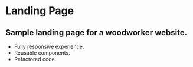 # Landing Page
## Sample landing page for a woodworker website.
  - Fully responsive experience.
  - Reusable components.
  - Refactored code.
